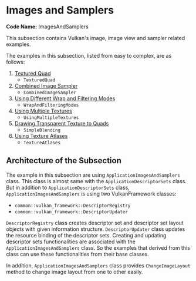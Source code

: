 # Images and Samplers

**Code Name:** ImagesAndSamplers

This subsection contains Vulkan's image, image view and sampler related examples.

The examples in this subsection, listed from easy to complex, are as follows:

1. [Textured Quad](/Examples/Fundamentals/ImagesAndSamplers/TexturedQuad)
   - `TexturedQuad`
2. [Combined Image Sampler](/Examples/Fundamentals/ImagesAndSamplers/CombinedImageSampler)
   - `CombinedImageSampler`
3. [Using Different Wrap and Filtering Modes](/Examples/Fundamentals/ImagesAndSamplers/WrapAndFilteringModes)
   - `WrapAndFilteringModes`
4. [Using Multiple Textures](/Examples/Fundamentals/ImagesAndSamplers/UsingMultipleTextures)
   - `UsingMultipleTextures`
5. [Drawing Transparent Texture to Quads](/Examples/Fundamentals/ImagesAndSamplers/SimpleBlending)
   - `SimpleBlending`
6. [Using Texture Atlases](/Examples/Fundamentals/ImagesAndSamplers/TextureAtlases)
   - `TextureAtlases`

## Architecture of the Subsection

The example in this subsection are using `ApplicationImagesAndSamplers` class. This class is almost same with the `ApplicationDescriptorSets` class. But in addition to `ApplicationDescriptorSets` class, `ApplicationImagesAndSamplers` is using two VulkanFramework classes:

- `common::vulkan_framework::DescriptorRegistry`
- `common::vulkan_framework::DescriptorUpdater`

`DescriptorRegistry` class creates descriptor set and descriptor set layout objects with given information structure. `DescriptorUpdater` class updates the resource binding of the descriptor sets. Creating and updating descriptor sets functionalities are associated with the `ApplicationImagesAndSamplers` class. So the examples that derived from this class can use these functionalities from their base classes.

In addition, `ApplicationImagesAndSamplers` class provides `ChangeImageLayout` method to change image layout from one to other easily.